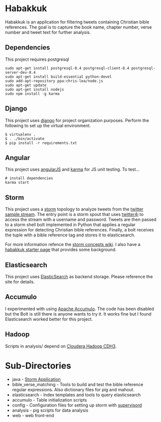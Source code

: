 # Habakkuk
Habakkuk is an application for filtering tweets containing Christian bible references. The goal is to capture the book name, chapter number, verse number and tweet text for further analysis.

## Dependencies
This project requires postgresql

    sudo apt-get install postgresql-8.4 postgresql-client-8.4 postgresql-server-dev-8.4
    sudo apt-get install build-essential python-devel
    sudo add-apt-repository ppa:chris-lea/node.js
    sudo apt-get update
    sudo apt-get install nodejs
    sudo npm install -g karma

## Django
This project uses [django](https://www.djangoproject.com/) for project organization purposes. Perform the following to set up the virtual environment.

    $ virtualenv .
    $ . ./bin/activate
    $ pip install -r requirements.txt

## Angular
This project uses [angularJS](http://angularjs.org/) and [karma](https://github.com/vojtajina/karma/) for JS unit testing. To test...

    # install dependencies
    karma start

##  Storm
This project uses a [storm](http://storm-project.net/) topology to analyze tweets from the [twitter sample stream](https://dev.twitter.com/docs/streaming-apis/streams/public).
The entry point is a storm spout that uses [twitter4j](http://twitter4j.org/en/index.html) to access the stream with a username and password. 
Tweets are then passed to a storm shell bolt implemented in Python that applies a regular expression 
for detecting Christian bible references. Finally, a bolt receives the tuple with a bible reference tag and stores it to 
elasticsearch.

For more information refence the [storm concepts wiki](https://github.com/nathanmarz/storm/wiki/Concepts). 
I also have a [habakkuk starter page](http://technicalelvis.com/blog/2012/06/21/habakkuk-starter/) that provides some background.

## Elasticsearch
This project uses [ElasticSearch](http://www.elasticsearch.org/) as backend storage. Please reference the site for details.

## Accumulo
I experimented with using [Apache Accumulo](http://accumulo.apache.org/). The code has been disabled but the Bolt is
still there is anyone wants to try it. It works fine but I found Elasticsearch worked better for this project.

## Hadoop
Scripts in analysis/ depend on [Cloudera Hadoop CDH3](https://ccp.cloudera.com/display/CDHDOC/CDH3+Documentation).

# Sub-Directories
* java - [Storm Application](http://storm-project.net/)
* bible_verse_matching - Tools to build and test the bible reference regular expressions. Also dictionary files for pig and mahout.
* elasticsearch - Index templates and tools to query elasticsearch
* accumulo - Table initialization scripts
* config - Configuration files for setting up storm with [supervisord](http://supervisord.org/)
* analysis - pig scripts for data analysis
* web - web front-end
